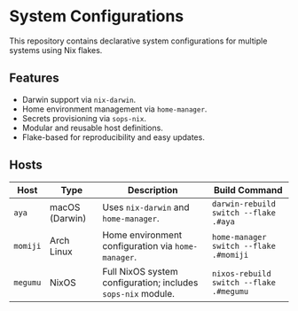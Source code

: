 # System Configurations

This repository contains declarative system configurations for multiple systems using Nix flakes.

## Features

- Darwin support via `nix-darwin`.
- Home environment management via `home-manager`.
- Secrets provisioning via `sops-nix`.
- Modular and reusable host definitions.
- Flake-based for reproducibility and easy updates.

## Hosts

| Host     | Type           | Description                                                    | Build Command                           |
| -------- | -------------- | -------------------------------------------------------------- | --------------------------------------- |
| `aya`    | macOS (Darwin) | Uses `nix-darwin` and `home-manager`.                          | `darwin-rebuild switch --flake .#aya`   |
| `momiji` | Arch Linux     | Home environment configuration via `home-manager`.             | `home-manager switch --flake .#momiji`  |
| `megumu` | NixOS          | Full NixOS system configuration; includes `sops-nix` module.   | `nixos-rebuild switch --flake .#megumu` |
